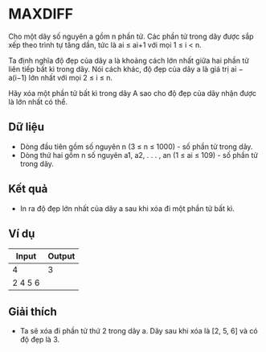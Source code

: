 # MAXDIFF

Cho một dãy số nguyên a gồm n phần tử. Các phần tử trong dãy được sắp xếp theo trình tự tăng dần, tức là ai ≤ ai+1 với mọi 1 ≤ i < n.

Ta định nghĩa độ đẹp của dãy a là khoảng cách lớn nhất giữa hai phần tử liên tiếp bất kì trong dãy. Nói cách khác, độ đẹp của dãy a là giá trị ai − a(i−1) lớn nhất với mọi 2 ≤ i ≤ n.

Hãy xóa một phần tử bất kì trong dãy A sao cho độ đẹp của dãy nhận được là lớn nhất có thể.

## Dữ liệu

- Dòng đầu tiên gồm số nguyên n (3 ≤ n ≤ 1000) - số phần tử trong dãy.
- Dòng thứ hai gồm n số nguyên a1, a2, . . . , an (1 ≤ ai ≤ 109) - số phần tử trong dãy.

## Kết quả

- In ra độ đẹp lớn nhất của dãy a sau khi xóa đi một phần tử bất kì.

## Ví dụ

| Input                  |Output   |
|---                      |---           |
| 4                        | 3
 |2 4 5 6                  |

## Giải thích

- Ta sẽ xóa đi phần tử thứ 2 trong dãy a. Dãy sau khi xóa là [2, 5, 6] và có độ đẹp là 3.
